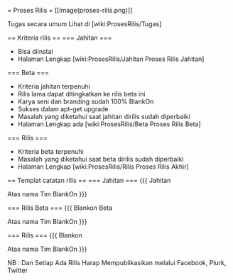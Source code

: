 = Proses Rilis =
[[Image(proses-rilis.png)]]

Tugas secara umum Lihat di [wiki:ProsesRilis/Tugas]

== Kriteria rilis ==
=== Jahitan ===
 * Bisa diinstal
 * Halaman Lengkap [wiki:ProsesRilis/Jahitan Proses Rilis Jahitan]

=== Beta ===
 * Kriteria jahitan terpenuhi
 * Rilis lama dapat ditingkatkan ke rilis beta ini
 * Karya seni dan branding sudah 100% BlankOn
 * Sukses dalam apt-get upgrade
 * Masalah yang diketahui saat jahitan dirilis sudah diperbaiki
 * Halaman Lengkap ada [wiki:ProsesRilis/Beta Proses Rilis Beta]

=== Rilis ===
 * Kriteria beta terpenuhi
 * Masalah yang diketahui saat beta dirilis sudah diperbaiki
 * Halaman Lengkap [wiki:ProsesRilis/Rilis Proses Rilis Akhir]

== Templat catatan rilis ==
=== Jahitan ===
{{{
<Nama Kode> Jahitan <nomor-jahitan>

<Kata pengantar>

<URL>

<Daftar masalah yang menyertakan taut2 ke tiket>

Atas nama Tim BlankOn
<Nama wakil tim rilis>
}}}

=== Rilis Beta ===
{{{
Blankon <nomor-versi> Beta

<Kata Pengantar>

<Fitur Desktop Standar>

<Fitur Desktop Minimalist>

<Tentang BlankOn>

<URL>

<Daftar masalah yang menyertakan taut2 ke tiket>

<Timbal Balik dan Bantuan>

Atas nama Tim BlankOn
<Nama wakil tim rilis>
}}}

=== Rilis  ===
{{{
Blankon <nomor-versi> 

<Kata Pengantar>

<Fitur Desktop Standar>

<Fitur Desktop Minimalist>

<Tentang BlankOn>

<URL>

<cermin-cermin>

<Timbal Balik dan Bantuan>

Atas nama Tim BlankOn
<Nama wakil tim rilis>
}}}


NB : Dan Setiap Ada Rilis Harap Mempublikasikan melalui Facebook, Plurk, Twitter 
